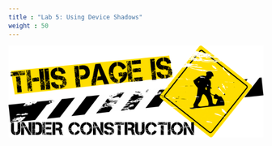 ```yaml
---
title : "Lab 5: Using Device Shadows"
weight : 50
---
```


![under construction](/static/under-construction.png)